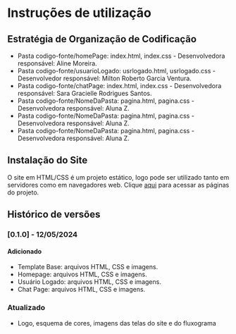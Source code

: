 # Instruções de utilização

## Estratégia de Organização de Codificação 

- Pasta codigo-fonte/homePage: index.html, index.css - Desenvolvedora responsável: Aline Moreira.
- Pasta codigo-fonte/usuarioLogado: usrlogado.html, usrlogado.css - Desenvolvedor responsável: Milton Roberto Garcia Ventura.
- Pasta codigo-fonte/chatPage: index.html, index.css - Desenvolvedora responsável: Sara Gracielle Rodrigues Santos.
- Pasta codigo-fonte/NomeDaPasta: pagina.html, pagina.css - Desenvolvedora responsável: Aluna Z.
- Pasta codigo-fonte/NomeDaPasta: pagina.html, pagina.css - Desenvolvedora responsável: Aluna Z.
- Pasta codigo-fonte/NomeDaPasta: pagina.html, pagina.css - Desenvolvedora responsável: Aluna Z.

## Instalação do Site

O site em HTML/CSS é um projeto estático, logo pode ser utilizado tanto em servidores como em navegadores web. Clique <a href="https://github.com/ICEI-PUC-Minas-PMV-ADS/pmv-ads-2024-1-e1-proj-web-t09-pmv-ads-2024-1-e1-projservicein/tree/main/codigo-fonte">aqui</a> para acessar as páginas do projeto. 

## Histórico de versões

### [0.1.0] - 12/05/2024
#### Adicionado
- Template Base: arquivos HTML, CSS e imagens.
- Homepage: arquivos HTML, CSS e imagens.
- Usuário Logado: arquivos HTML, CSS e imagens.
- Chat Page: arquivos HTML, CSS e imagens.

### Atualizado
- Logo, esquema de cores, imagens das telas do site e do fluxograma
